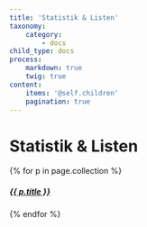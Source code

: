 ```yaml
---
title: 'Statistik & Listen'
taxonomy:
    category:
        - docs
child_type: docs
process:
    markdown: true
    twig: true
content:
    items: '@self.children'
    pagination: true   
---
```


# Statistik & Listen

{% for p in page.collection %}
<a href="{{p.url}}"><h5>{{ p.title }}</h5></a>
{% endfor %}